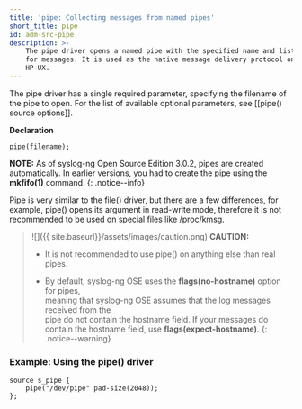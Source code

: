 ```yaml
---
title: 'pipe: Collecting messages from named pipes'
short_title: pipe
id: adm-src-pipe
description: >-
    The pipe driver opens a named pipe with the specified name and listens
    for messages. It is used as the native message delivery protocol on
    HP-UX.
---
```


The pipe driver has a single required parameter, specifying the filename
of the pipe to open. For the list of available optional parameters, see
[[pipe() source options]].

**Declaration**

```config
pipe(filename);
```

**NOTE:** As of syslog-ng Open Source Edition 3.0.2, pipes are created
automatically. In earlier versions, you had to create the pipe using the
**mkfifo(1)** command.
{: .notice--info}

Pipe is very similar to the file() driver, but there are a few
differences, for example, pipe() opens its argument in read-write mode,
therefore it is not recommended to be used on special files like
/proc/kmsg.

>![]({{ site.baseurl}}/assets/images/caution.png) **CAUTION:**
>  
>- It is not recommended to use pipe() on anything else than real pipes.
>  
>- By default, syslog-ng OSE uses the **flags(no-hostname)** option for pipes,  
>   meaning that syslog-ng OSE assumes that the log messages received from the  
>   pipe do not contain the hostname field. If your messages do contain the 
>   hostname field, use **flags(expect-hostname)**.
{: .notice--warning}

### Example: Using the pipe() driver

```config
source s_pipe {
    pipe("/dev/pipe" pad-size(2048));
};
```
